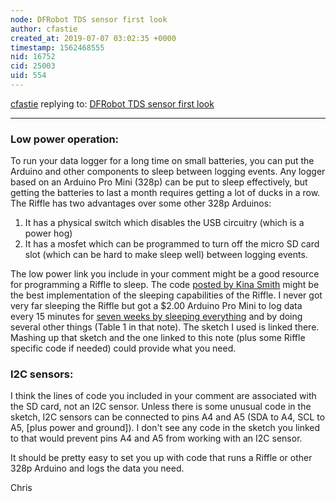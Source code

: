 ```yaml
---
node: DFRobot TDS sensor first look
author: cfastie
created_at: 2019-07-07 03:02:35 +0000
timestamp: 1562468555
nid: 16752
cid: 25003
uid: 554
---
```




[cfastie](../profile/cfastie) replying to: [DFRobot TDS sensor first look](../notes/cfastie/07-19-2018/dfrobot-tds-sensor-first-look)

----
### Low power operation:  

To run your data logger for a long time on small batteries, you can put the Arduino and other components to sleep between logging events. Any logger based on an Arduino Pro Mini (328p) can be put to sleep effectively, but getting the batteries to last a month requires getting a lot of ducks in a row. The Riffle has two advantages over some other 328p Arduinos:  
1. It has a physical switch which disables the USB circuitry (which is a power hog)  
2. It has a mosfet which can be programmed to turn off the micro SD card slot (which can be hard to make sleep well) between logging events.

The low power link you include in your comment might be a good resource for programming a Riffle to sleep. The code [posted by Kina Smith](https://publiclab.org/notes/kinasmith/06-14-2016/fixed-riffle-sd-card-power-consumption) might be the best implementation of the sleeping capabilities of the Riffle. I never got very far sleeping the Riffle but got a $2.00 Arduino Pro Mini to log data every 15 minutes for [seven weeks by sleeping everything](https://publiclab.org/notes/cfastie/12-18-2017/longer-mini-pearl-logging) and by doing several other things (Table 1 in that note). The sketch I used is linked there. Mashing up that sketch and the one linked to this note (plus some Riffle specific code if needed) could provide what you need.

### I2C sensors:

I think the lines of code you included in your comment are associated with the SD card, not an I2C sensor. Unless there is some unusual code in the sketch, I2C sensors can be connected to pins A4 and A5 (SDA to A4, SCL to A5, [plus power and ground]). I don't see any code in the sketch you linked to that would prevent pins A4 and A5 from working with an I2C sensor.

It should be pretty easy to set you up with code that runs a Riffle or other 328p Arduino and logs the data you need.

Chris


